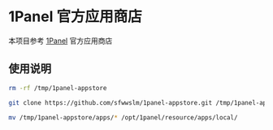# 1Panel 官方应用商店

本项目参考 [1Panel](https://github.com/1Panel-dev/appstore) 官方应用商店

## 使用说明

```sh
rm -rf /tmp/1panel-appstore

git clone https://github.com/sfwwslm/1panel-appstore.git /tmp/1panel-appstore/

mv /tmp/1panel-appstore/apps/* /opt/1panel/resource/apps/local/
```
